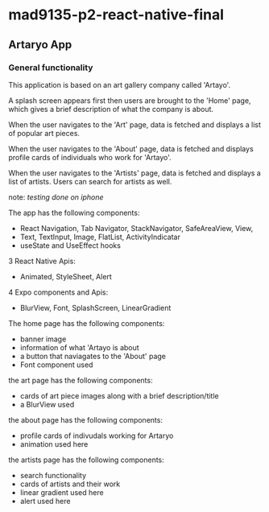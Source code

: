 # mad9135-p2-react-native-final
## Artaryo App


### General functionality

This application is based on an art gallery company called 'Artayo'. 

A splash screen appears first then users are brought to the 'Home' page,
which gives a brief description of what the company is about. 

When the user navigates to the 'Art' page, data is fetched and displays a list of popular art pieces. 

When the user navigates to the 'About' page, data is fetched and displays profile cards of individuals who work for 'Artayo'. 

When the user navigates to the 'Artists' page, data is fetched and displays a list of artists. Users can search 
for artists as well. 

note: *testing done on iphone*


The app has the following components:
- React Navigation, Tab Navigator, StackNavigator, SafeAreaView, View, 
- Text, TextInput, Image, FlatList, ActivityIndicatar
- useState and UseEffect hooks

3 React Native Apis:
- Animated, StyleSheet, Alert 

4 Expo components and Apis:
- BlurView, Font, SplashScreen, LinearGradient 

The home page has the following components:
- banner image 
- information of what 'Artayo is about
- a button that naviagates to the 'About' page 
- Font component used 


the art page has the following components:
- cards of art piece images along with a brief description/title 
- a BlurView used 

the about page has the following components:
- profile cards of indivudals working for Artaryo
- animation used here 

the artists page has the following components:
- search functionality
- cards of artists and their work 
- linear gradient used here 
- alert used here 


